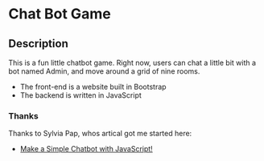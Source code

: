 # Chat Bot Game

## Description
This is a fun little chatbot game. Right now, users can chat a little bit with a bot named Admin, and move around a grid of nine rooms. 
- The front-end is a website built in Bootstrap 
- The backend is written in JavaScript

### Thanks
Thanks to Sylvia Pap, whos artical got me started here:
- [Make a Simple Chatbot with JavaScript!](https://dev.to/sylviapap/make-a-simple-chatbot-with-javascript-1gc)



